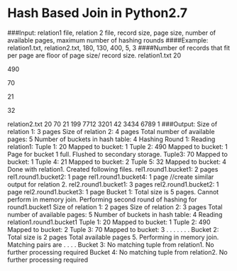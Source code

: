 # Hash Based Join in Python2.7
###Input: relation1 file, relation 2 file, record size, page size, number of available pages, maximum number of hashing rounds
####Example: relation1.txt, relation2.txt, 180, 130, 400, 5, 3
####Number of records that fit per page are floor of page size/ record size.
relation1.txt
20

490

70

21

32

relation2.txt
20
70
21
199
7712
3201
42
3434
6789
1
###Output:
Size of relation 1: 3 pages
Size of relation 2: 4 pages
Total number of available pages: 5
Number of buckets in hash table: 4
Hashing Round 1:
Reading relation1:
Tuple 1: 20 Mapped to bucket: 1
Tuple 2: 490 Mapped to bucket: 1
Page for bucket 1 full. Flushed to secondary storage.
Tuple3: 70 Mapped to bucket: 1
Tuple 4: 21 Mapped to bucket: 2
Tuple 5: 32 Mapped to bucket: 4
Done with relation1.
Created following files.
rel1.round1.bucket1: 2 pages
rel1.round1.bucket2: 1 page
rel1.round1.bucket4: 1 page
//create similar output for relation 2.
rel2.round1.bucket1: 3 pages
rel2.round1.bucket2: 1 page
rel2.round1.bucket3: 1 page
Bucket 1: Total size is 5 pages. Cannot perform in memory join.
Performing second round of hashing for round1.bucket1
Size of relation 1: 2 pages
Size of relation 2: 3 pages
Total number of available pages: 5
Number of buckets in hash table: 4
Reading relation1.round1.bucket1
Tuple 1: 20 Mapped to bucket: 1
Tuple 2: 490 Mapped to bucket: 2
Tuple 3: 70 Mapped to bucket: 3
.
.
.
.
.
.
.
Bucket 2: Total size is 2 pages
Total available pages 5.
Performing in memory join.
Matching pairs are
.
.
.
.
Bucket 3: No matching tuple from relation1. No further processing required
Bucket 4: No matching tuple from relation2. No further processing required
